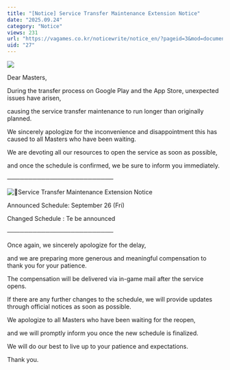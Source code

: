 ```yaml
---
title: "[Notice] Service Transfer Maintenance Extension Notice"
date: "2025.09.24"
category: "Notice"
views: 231
url: "https://vagames.co.kr/noticewrite/notice_en/?pageid=3&mod=document&uid=27"
uid: "27"
---
```


![](/images/news/live/en/27-f217a1f0.webp)  
  
  
  
  
  
  
  
  
  
Dear Masters,  
  
  
  
  
  
  
  
  
  
During the transfer process on Google Play and the App Store, unexpected issues have arisen,  
  
  
  
  
causing the service transfer maintenance to run longer than originally planned.  
  
  
  
  
We sincerely apologize for the inconvenience and disappointment this has caused to all Masters who have been waiting.  
  
  
  
  
We are devoting all our resources to open the service as soon as possible,  
  
  
  
  
and once the schedule is confirmed, we be sure to inform you immediately.  
  
  
  
  
  
  
  
  
  
─────────────────────────  
  
  
  
  
![📢](/images/news/live/en/200-4d91df69.svg)Service Transfer Maintenance Extension Notice  
  
  
  
  
  
  
  
  
  
Announced Schedule: September 26 (Fri)  
  
  
  
  
Changed Schedule : Te be announced  
  
  
  
  
─────────────────────────  
  
  
  
  
  
  
  
  
  
Once again, we sincerely apologize for the delay,  
  
  
  
  
and we are preparing more generous and meaningful compensation to thank you for your patience.  
  
  
  
  
The compensation will be delivered via in-game mail after the service opens.  
  
  
  
  
  
  
  
  
  
If there are any further changes to the schedule, we will provide updates through official notices as soon as possible.  
  
  
  
  
  
  
  
  
  
We apologize to all Masters who have been waiting for the reopen,  
  
  
  
  
and we will promptly inform you once the new schedule is finalized.  
  
  
  
  
  
  
  
  
  
We will do our best to live up to your patience and expectations.  
  
  
  
  
Thank you.